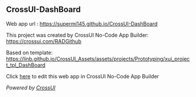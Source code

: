 ## CrossUI-DashBoard
Web app url : https://supermi145.github.io/CrossUI-DashBoard

This project was created by CrossUI No-Code App Builder: https://crossui.com/RADGithub

Based on template: https://linb.github.io/CrossUI_Assets/assets/projects/Prototyping/xui_project_tpl_DashBoard

Click [here](https://crossui.com/RADGithub/#!from=github&owner=supermi145&repo=CrossUI-DashBoard) to edit this web app in CrossUI No-Code App Builder

<i>Powered by [CrossUI](https://crossui.com)</i>
